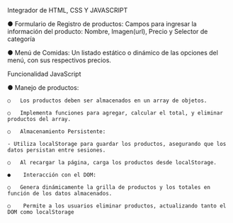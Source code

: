 Integrador de HTML, CSS Y JAVASCRIPT

●	Formulario de Registro de productos: Campos para ingresar la información del producto: Nombre, Imagen(url), Precio y Selector de categoría

●	Menú de Comidas: Un listado estático o dinámico de las opciones del menú, con sus respectivos precios.

Funcionalidad JavaScript

●	Manejo de productos:
    
    ○	Los productos deben ser almacenados en un array de objetos.
    
    ○	Implementa funciones para agregar, calcular el total, y eliminar productos del array.
    
    ○	Almacenamiento Persistente:
    
    - Utiliza localStorage para guardar los productos, asegurando que los datos persistan entre sesiones.
    
    ○	Al recargar la página, carga los productos desde localStorage.

    ●	 Interacción con el DOM:
    
    ○	Genera dinámicamente la grilla de productos y los totales en función de los datos almacenados.
    
    ○	 Permite a los usuarios eliminar productos, actualizando tanto el DOM como localStorage


